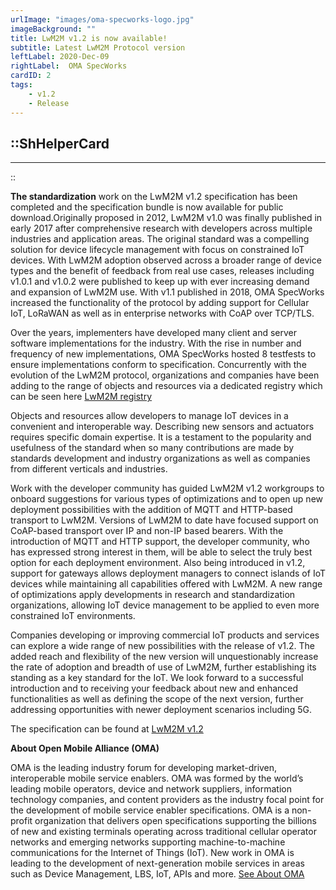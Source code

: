 ```yaml
---
urlImage: "images/oma-specworks-logo.jpg"
imageBackground: ""
title: LwM2M v1.2 is now available!
subtitle: Latest LwM2M Protocol version
leftLabel: 2020-Dec-09
rightLabel:  OMA SpecWorks
cardID: 2
tags:
    - v1.2
    - Release
---
```

::ShHelperCard
---
---
::

<b>The standardization</b> work on the LwM2M v1.2 specification has been completed and the specification bundle is now available for public download.Originally proposed in 2012, LwM2M v1.0 was finally published in early 2017 after comprehensive research with developers across multiple industries and application areas. The original standard was a compelling solution for device lifecycle management with focus on constrained IoT devices. With LwM2M adoption observed across a broader range of device types and the benefit of feedback from real use cases, releases including v1.0.1 and v1.0.2 were published to keep up with ever increasing demand and expansion of LwM2M use. With v1.1 published in 2018, OMA SpecWorks increased the functionality of the protocol by adding support for Cellular IoT, LoRaWAN as well as in enterprise networks with CoAP over TCP/TLS.

<!--more-->

Over the years, implementers have developed many client and server software implementations for the industry. With the rise in number and frequency of new implementations, OMA SpecWorks hosted 8 testfests to ensure implementations conform to specification. Concurrently with the evolution of the LwM2M protocol, organizations and companies have been adding to the range of objects and resources via a dedicated registry which can be seen here [LwM2M registry](https://technical.openmobilealliance.org/OMNA/LwM2M/LwM2MRegistry.html)

Objects and resources allow developers to manage IoT devices in a convenient and interoperable way. Describing new sensors and actuators requires specific domain expertise. It is a testament to the popularity and usefulness of the standard when so many contributions are made by standards development and industry organizations as well as companies from different verticals and industries.

Work with the developer community has guided LwM2M v1.2 workgroups to onboard suggestions for various types of optimizations and to open up new deployment possibilities with the addition of MQTT and HTTP-based transport to LwM2M. Versions of LwM2M to date have focused support on CoAP-based transport over IP and non-IP based bearers. With the introduction of MQTT and HTTP support, the developer community, who has expressed strong interest in them, will be able to select the truly best option for each deployment environment. Also being introduced in v1.2, support for gateways allows deployment managers to connect islands of IoT devices while maintaining all capabilities offered with LwM2M. A new range of optimizations apply developments in research and standardization organizations, allowing IoT device management to be applied to even more constrained IoT environments.

Companies developing or improving commercial IoT products and services can explore a wide range of new possibilities with the release of v1.2. The added reach and flexibility of the new version will unquestionably increase the rate of adoption and breadth of use of LwM2M, further establishing its standing as a key standard for the IoT. We look forward to a successful introduction and to receiving your feedback about new and enhanced functionalities as well as defining the scope of the next version, further addressing opportunities with newer deployment scenarios including 5G.

The specification can be found at [LwM2M v1.2](https://technical.openmobilealliance.org/Overviews/lightweightm2m_overview.html)

 

**About Open Mobile Alliance (OMA)**

OMA is the leading industry forum for developing market-driven, interoperable mobile service enablers. OMA was formed by the world’s leading mobile operators, device and network suppliers, information technology companies, and content providers as the industry focal point for the development of mobile service enabler specifications. OMA is a non-profit organization that delivers open specifications supporting the billions of new and existing terminals operating across traditional cellular operator networks and emerging networks supporting machine-to-machine communications for the Internet of Things (IoT). New work in OMA is leading to the development of next-generation mobile services in areas such as Device Management, LBS, IoT, APIs and more. [See About OMA](https://omaspecworks.org/)
